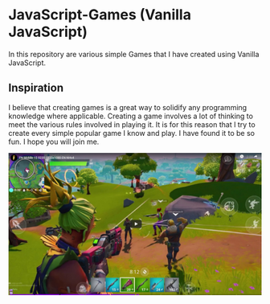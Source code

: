 # JavaScript-Games (Vanilla JavaScript)
In this repository are various simple Games that I have created using Vanilla JavaScript.

## Inspiration
I believe that creating games is a great way to solidify any programming knowledge where applicable. Creating a game involves a lot of thinking to meet the various rules involved in playing it.
It is for this reason that I try to create every simple popular game I know and play. I have found it to be so fun. I hope you will join me.

![Game ScreenShot](/images/games.jpg)
